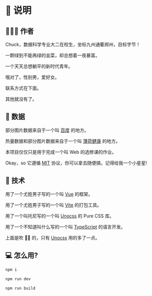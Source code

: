 # 🚀 说明

## 👨🏻‍💻 作者

Chuck，数据科学专业大二在校生，坐标九州通衢郑州，目标字节！

一颗绿到不能再绿的韭菜，却总想着一夜暴富。

一个天天总想躺平的新时代青年。

哦对了，性别男，爱好女。

联系方式在下面。

其他就没有了。

## 🐳 数据

部分图片数据来自于一个叫 [百度](https://www.baidu.com) 的地方。

热量数据和部分图片数据来自于一个叫 [薄荷健康](https://boohee.com) 的地方。

本项目仅仅只是用于完成一个叫 Web 的选修课的作业。

Okay，so 它遵循 [MIT](https://baike.baidu.com/item/MIT%E8%AE%B8%E5%8F%AF%E8%AF%81/6671281?fr=aladdin) 协议，你可以拿去随便搞，记得给我一个小星星!

## 🔧 技术

用了一个尤姓男子写的一个叫 [Vue](https://github.com/vuejs/vue) 的框架。

用了一个尤姓男子写的一个叫 [Vite](https://github.com/vitejs/vite) 的打包工具。

用了一个叫托尼写的一个叫 [Unocss](https://github.com/unocss/unocss) 的 Pure CSS 库。

用了一个不知道叫什么写的一个叫 [TypeScript](https://github.com/microsoft/TypeScript) 的语言开发。

上面是吹 🐂🍺 的，只有 [Unocss](https://github.com/unocss/unocss) 用的多了一点。

## 💻 怎么用?

```bash
npm i

npm run dev

npm run build
```
